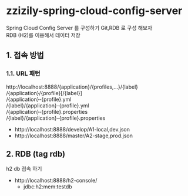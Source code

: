 # zzizily-spring-cloud-config-server
Spring Cloud Config Server 를 구성하기 Git,RDB 로 구성 해보자  
RDB (H2)를 이용해서 데이터 저장

## 1. 접속 방법 
### 1.1. URL 패턴
http://localhost:8888/{application}/{profiles,...}/{label}  
/{application}/{profile}[/{label}]  
/{application}-{profile}.yml  
/{label}/{application}-{profile}.yml  
/{application}-{profile}.properties  
/{label}/{application}-{profile}.properties  

- http://localhost:8888/develop/A1-local,dev.json
- http://localhost:8888/master/A2-stage,prod.json

## 2. RDB (tag rdb)
h2 db 접속 하기  
- http://localhost:8888/h2-console/
  - jdbc:h2:mem:testdb
